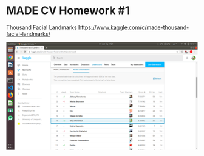 # MADE CV Homework #1 
Thousand Facial Landmarks
https://www.kaggle.com/c/made-thousand-facial-landmarks/

![Liderboard position](https://raw.githubusercontent.com/mktoid/made-thousand-facial-landmarks/master/LB.png)
